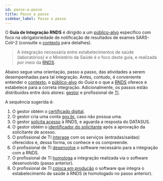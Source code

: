 ```yaml
---
id: passo-a-passo
title: Passo a passo 
sidebar_label: Passo a passo
---
```


O **Guia de Integração RNDS** é dirigido a um [público-alvo](./publico-alvo) específico com foco na obrigatoriedade de 
notificação de resultados de exames SARS-CoV-2 (consulte o [contexto](./contexto) para detalhes).

>A integração necessária entre estabelecimentos de saúde (laboratórios) e o Ministério da Saúde é o foco deste guia, e realizada por meio da [RNDS](../rnds/rnds).

Abaixo segue uma orientação, passo a passo, das atividades a serem desempenhadas para tal integração. Antes, contudo, é conveniente entender o [contexto](./contexto), o [público-alvo](./publico-alvo) do _Guia_ e o que a [RNDS](../rnds/rnds) oferece e estabelece para a correta integração. Adicionalmente, os passos estão distribuídos entre dois atores: [gestor](./gestor) e profissional de 
[TI](../ti/ti). 

A sequência sugerida é:
1. O gestor obtém o [certificado digital](../gestor/certificado).
1. O gestor cria uma conta [gov.br](https://www.gov.br/pt-br/servicos/criar-sua-conta-meu-gov.br), caso não possua uma.
1. O gestor [solicita acesso](../gestor/portal) à RNDS, e aguarda a resposta do DATASUS. 
1. O gestor obtém o [identificador do solicitante](../gestor/identificador) após a aprovação da solicitante de acesso.
1. O profissional de TI [interage](../ti/postman) com os serviços (entradas/saídas) oferecidos e, dessa forma, os conhece e os compreende.
1. O profissional de TI [desenvolve](../ti/si) o software necessário para a integração com a RNDS.
1. O profissional de TI [homologa](../ti/homologar) a integração realizada via o software desenvolvido (passo anterior).
1. O profissional de TI [coloca em produção](../ti/producao) o software que integra o estabelecimento de saúde à RNDS (e homologado no passo anterior).

